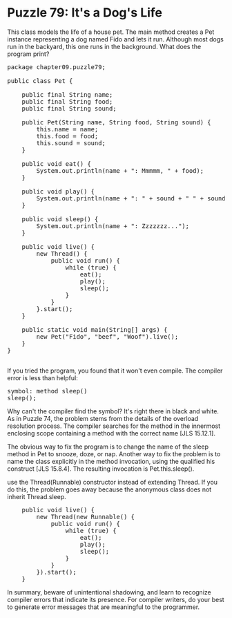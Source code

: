 # Puzzle 79: It's a Dog's Life

This class models the life of a house pet. The main method creates a Pet instance representing 
a dog named Fido and lets it run. Although most dogs run in the backyard, 
this one runs in the background. What does the program print?

<pre>
package chapter09.puzzle79;

public class Pet {

    public final String name;
    public final String food;
    public final String sound;

    public Pet(String name, String food, String sound) {
        this.name = name;
        this.food = food;
        this.sound = sound;
    }

    public void eat() {
        System.out.println(name + ": Mmmmm, " + food);
    }

    public void play() {
        System.out.println(name + ": " + sound + " " + sound);
    }

    public void sleep() {
        System.out.println(name + ": Zzzzzzz...");
    }

    public void live() {
        new Thread() {
            public void run() {
                while (true) {
                    eat();
                    play();
                    sleep();
                }
            }
        }.start();
    }

    public static void main(String[] args) {
        new Pet("Fido", "beef", "Woof").live();
    }
}

</pre>

If you tried the program, you found that it won't even compile. The compiler error is less than helpful:

<pre>
symbol: method sleep()
sleep();
</pre>


Why can't the compiler find the symbol? It's right there in black and white. 
As in Puzzle 74, the problem stems from the details of the overload resolution process. 
The compiler searches for the method in the innermost enclosing scope containing a method with the correct name [JLS 15.12.1].

The obvious way to fix the program is to change the name of the sleep method in Pet to snooze, doze, or nap. 
Another way to fix the problem is to name the class explicitly in the method invocation, using the qualified 
his construct [JLS 15.8.4]. The resulting invocation is Pet.this.sleep().


use the Thread(Runnable) constructor instead of extending Thread. 
If you do this, the problem goes away because the anonymous class does not inherit Thread.sleep.

<pre>
    public void live() {
        new Thread(new Runnable() {
            public void run() {
                while (true) {
                    eat();
                    play();
                    sleep();
                }
            }
        }).start();
    }
</pre>

In summary, beware of unintentional shadowing, and learn to recognize compiler errors that indicate its presence. 
For compiler writers, do your best to generate error messages that are meaningful to the programmer. 
